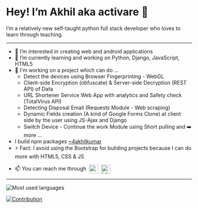 # Hey! I’m Akhil aka activare 👋
I’m a relatively new self-taught python full stack developer who loves to learn through teaching.

---
* 👀 I’m interested in creating web and android applications
* 🌱 I’m currently learning and working on Python, Django, JavaScript, HTML5
* 🎒 I'm working on a project which can do ...
  * Detect the devices using Browser Fingerprinting - WebGL
  * Client-side Encryption (obfuscate) & Server-side Decryption (REST API) of Data
  * URL Shortener Service Web App with analytics and Safety check (TotalVirus API)
  * Detecting Disposal Email (Requests Module - Web scraping)
  * Dynamic Fields creation (A kind of Google Forms Clone) at client side by the user using JS-Ajax and Django
  * Switch Device - Continue the work Module using Short pulling and ➡️ more ...
* I build npm packages [~4akhilkumar](https://www.npmjs.com/~4akhilkumar)
* ⚡ Fact: I avoid using the Bootstrap for buliding projects because I can do more with HTML5, CSS & JS
- 📫 You can reach me through &nbsp;<a href="mailto:4akhilkumar@gmail.com"><img align="center" src="https://img.icons8.com/plasticine/344/gmail.png" alt="mailto:4akhilkumar@gmail.com" height="25" width="25" /></a>&nbsp;&nbsp;<a href="https://t.me/activare"><img align="center" src="https://img.icons8.com/color/344/telegram-app--v1.png" alt="https://t.me/activare" height="25" width="25" /></a>
---
<img src="https://github-readme-stats.vercel.app/api/top-langs/?username=4akhilkumar&layout=compact&title_color=1a202c&text_color=1a202c" alt="Most used languages" />

[![Contribution](https://github-readme-streak-stats.herokuapp.com/?user=4akhilkumar&)](https://github.com/4akhilkumar)

<!---
4akhilkumar/4akhilkumar is a ✨ special ✨ repository because its `README.md` (this file) appears on your GitHub profile.
You can click the Preview link to take a look at your changes.
--->
